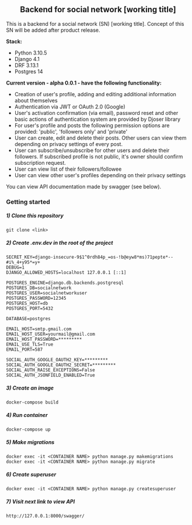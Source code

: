 <h2 align="center">Backend for social network [working title]</h2>

This is a backend for a social network (SN) [working title]. 
Concept of this SN will be added after product release.

**Stack:**
- Python 3.10.5
- Django 4.1
- DRF 3.13.1
- Postgres 14

**Current version - alpha 0.0.1 - have the following functionality:**
- Creation of user's profile, adding and editing additional information about themselves
- Authentication via JWT or OAuth 2.0 (Google) 
- User's activation confirmation (via email), password reset and 
other basic actions of authentication system are provided by Djoser library
- For user's profile and posts the following permission options are provided: 'public', 
'followers only' and 'private'
- User can create, edit and delete their posts. Other users can view them
depending on privacy settings of every post. 
- User can subscribe/unsubscribe for other users and delete their followers.
If subscribed profile is not public, it's owner should confirm subscription request.
- User can view list of their followers/followee
- User can view other user's profiles depending on their privacy settings

You can view API documentation made by swagger (see below).

### Getting started
##### 1) Clone this repository
    git clone <link>
##### 2) Create .env.dev in the root of the project 
    SECRET_KEY=django-insecure-9$1^0rdh84p_=os-!b@eyw8*ms)71pepte*--#i%_4+y95*=y+
    DEBUG=1
    DJANGO_ALLOWED_HOSTS=localhost 127.0.0.1 [::1]

    POSTGRES_ENGINE=django.db.backends.postgresql
    POSTGRES_DB=socialnetwork
    POSTGRES_USER=socialnetworkuser
    POSTGRES_PASSWORD=12345
    POSTGRES_HOST=db
    POSTGRES_PORT=5432

    DATABASE=postgres

    EMAIL_HOST=smtp.gmail.com
    EMAIL_HOST_USER=yourmail@gmail.com
    EMAIL_HOST_PASSWORD=*********
    EMAIL_USE_TLS=True
    EMAIL_PORT=587

    SOCIAL_AUTH_GOOGLE_OAUTH2_KEY=*********
    SOCIAL_AUTH_GOOGLE_OAUTH2_SECRET=*********
    SOCIAL_AUTH_RAISE_EXCEPTIONS=False
    SOCIAL_AUTH_JSONFIELD_ENABLED=True
##### 3) Create an image
    docker-compose build
##### 4) Run container
    docker-compose up
##### 5) Make migrations
    docker exec -it <CONTAINER NAME> python manage.py makemigrations
    docker exec -it <CONTAINER NAME> python manage.py migrate
##### 6) Create superuser
    docker exec -it <CONTAINER NAME> python manage.py createsuperuser
##### 7) Visit next link to view API
    http://127.0.0.1:8000/swagger/
